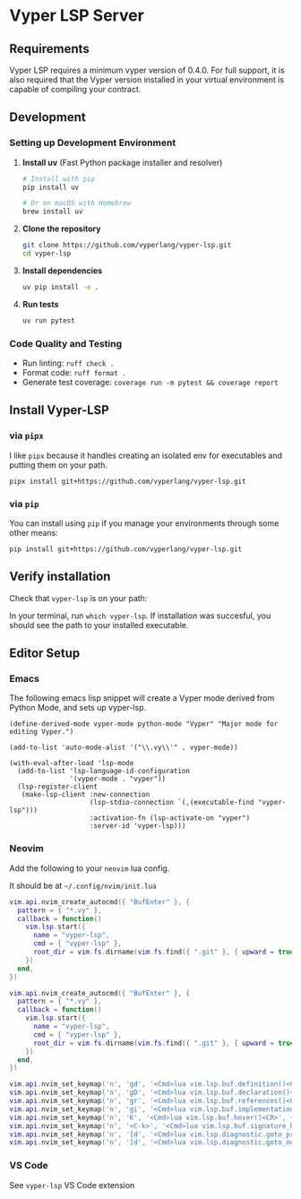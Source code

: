 # Vyper LSP Server

## Requirements

Vyper LSP requires a minimum vyper version of 0.4.0. For full support, it is also required that the Vyper version installed in your virtual environment is capable of compiling your contract.

## Development

### Setting up Development Environment

1. **Install uv** (Fast Python package installer and resolver)

   ```bash
   # Install with pip
   pip install uv
   
   # Or on macOS with Homebrew
   brew install uv
   ```

2. **Clone the repository**

   ```bash
   git clone https://github.com/vyperlang/vyper-lsp.git
   cd vyper-lsp
   ```

3. **Install dependencies**

   ```bash
   uv pip install -e .
   ```

4. **Run tests**

   ```bash
   uv run pytest
   ```

### Code Quality and Testing

- Run linting: `ruff check .`
- Format code: `ruff format .`
- Generate test coverage: `coverage run -m pytest && coverage report`

## Install Vyper-LSP

### via `pipx`
I like `pipx` because it handles creating an isolated env for executables and putting them on your path.

`pipx install git+https://github.com/vyperlang/vyper-lsp.git`

### via `pip`
You can install using `pip` if you manage your environments through some other means:

`pip install git+https://github.com/vyperlang/vyper-lsp.git`

## Verify installation

Check that `vyper-lsp` is on your path:

In your terminal, run `which vyper-lsp`. If installation was succesful, you should see the path to your installed executable.

## Editor Setup

### Emacs

The following emacs lisp snippet will create a Vyper mode derived from Python Mode, and sets up vyper-lsp.

``` emacs-lisp
(define-derived-mode vyper-mode python-mode "Vyper" "Major mode for editing Vyper.")

(add-to-list 'auto-mode-alist '("\\.vy\\'" . vyper-mode))

(with-eval-after-load 'lsp-mode
  (add-to-list 'lsp-language-id-configuration
               '(vyper-mode . "vyper"))
  (lsp-register-client
   (make-lsp-client :new-connection
                    (lsp-stdio-connection `(,(executable-find "vyper-lsp")))
                    :activation-fn (lsp-activate-on "vyper")
                    :server-id 'vyper-lsp)))
```

### Neovim

Add the following to your `neovim` lua config.

It should be at `~/.config/nvim/init.lua`

``` lua
vim.api.nvim_create_autocmd({ "BufEnter" }, {
  pattern = { "*.vy" },
  callback = function()
    vim.lsp.start({
      name = "vyper-lsp",
      cmd = { "vyper-lsp" },
      root_dir = vim.fs.dirname(vim.fs.find({ ".git" }, { upward = true })[1])
    })
  end,
})

vim.api.nvim_create_autocmd({ "BufEnter" }, {
  pattern = { "*.vy" },
  callback = function()
    vim.lsp.start({
      name = "vyper-lsp",
      cmd = { "vyper-lsp" },
      root_dir = vim.fs.dirname(vim.fs.find({ ".git" }, { upward = true })[1])
    })
  end,
})

vim.api.nvim_set_keymap('n', 'gd', '<Cmd>lua vim.lsp.buf.definition()<CR>', { noremap = true, silent = true })
vim.api.nvim_set_keymap('n', 'gD', '<Cmd>lua vim.lsp.buf.declaration()<CR>', { noremap = true, silent = true })
vim.api.nvim_set_keymap('n', 'gr', '<Cmd>lua vim.lsp.buf.references()<CR>', { noremap = true, silent = true })
vim.api.nvim_set_keymap('n', 'gi', '<Cmd>lua vim.lsp.buf.implementation()<CR>', { noremap = true, silent = true })
vim.api.nvim_set_keymap('n', 'K', '<Cmd>lua vim.lsp.buf.hover()<CR>', { noremap = true, silent = true })
vim.api.nvim_set_keymap('n', '<C-k>', '<Cmd>lua vim.lsp.buf.signature_help()<CR>', { noremap = true, silent = true })
vim.api.nvim_set_keymap('n', '[d', '<Cmd>lua vim.lsp.diagnostic.goto_prev()<CR>', { noremap = true, silent = true })
vim.api.nvim_set_keymap('n', ']d', '<Cmd>lua vim.lsp.diagnostic.goto_next()<CR>', { noremap = true, silent = true })

```


### VS Code

See `vyper-lsp` VS Code extension
